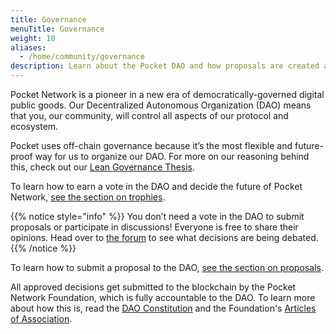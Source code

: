 ```yaml
---
title: Governance
menuTitle: Governance
weight: 10
aliases:
  - /home/community/governance
description: Learn about the Pocket DAO and how proposals are created and managed.
---
```



Pocket Network is a pioneer in a new era of democratically-governed digital public goods. Our Decentralized Autonomous Organization (DAO) means that you, our community, will control all aspects of our protocol and ecosystem.

Pocket uses off-chain governance because it’s the most flexible and future-proof way for us to organize our DAO. For more on our reasoning behind this, check out our [Lean Governance Thesis](https://github.com/pokt-network/governance/blob/master/constitution/The%20Lean%20Governance%20Thesis.pdf).

To learn how to earn a vote in the DAO and decide the future of Pocket Network, [see the section on trophies](/community/trophies/).


{{% notice style="info" %}}
You don’t need a vote in the DAO to submit proposals or participate in discussions! Everyone is free to share their opinions. Head over to [the forum](https://forum.pokt.network/c/governance) to see what decisions are being debated.
{{% /notice %}}

To learn how to submit a proposal to the DAO, [see the section on proposals](/community/governance/proposals/).

All approved decisions get submitted to the blockchain by the Pocket Network Foundation, which is fully accountable to the DAO. To learn more about how this is, read the [DAO Constitution](https://github.com/pokt-foundation/governance/blob/master/constitution/constitution.md) and the Foundation's [Articles of Association](https://github.com/pokt-foundation/governance/blob/master/foundation/PNF%20Articles%20Jan-2023%20Highlighted.pdf).

